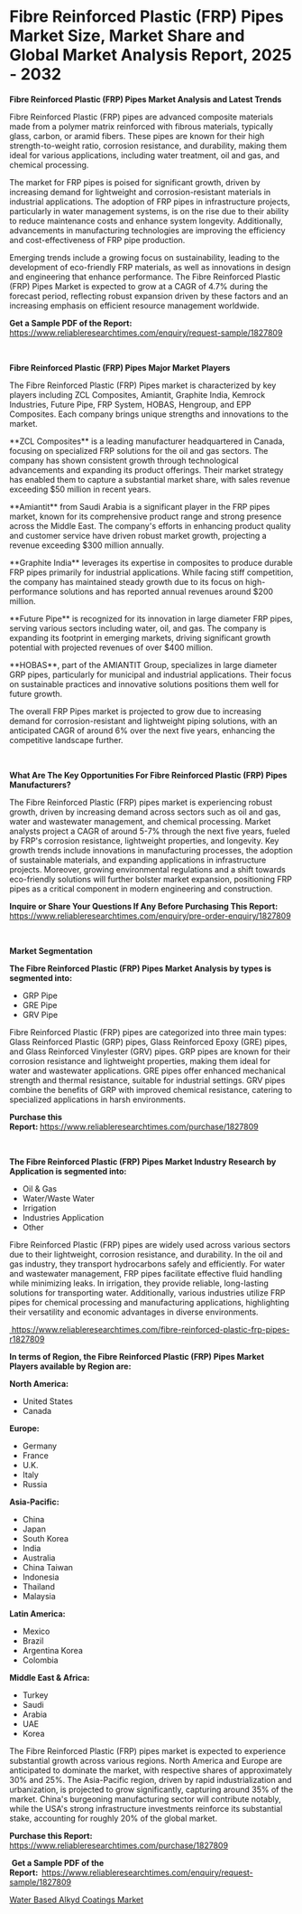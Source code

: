 <p><h1>Fibre Reinforced Plastic (FRP) Pipes Market Size, Market Share and Global Market Analysis Report, 2025 - 2032</h1></p><p><strong>Fibre Reinforced Plastic (FRP) Pipes Market Analysis and Latest Trends</strong></p>
<p><p>Fibre Reinforced Plastic (FRP) pipes are advanced composite materials made from a polymer matrix reinforced with fibrous materials, typically glass, carbon, or aramid fibers. These pipes are known for their high strength-to-weight ratio, corrosion resistance, and durability, making them ideal for various applications, including water treatment, oil and gas, and chemical processing. </p><p>The market for FRP pipes is poised for significant growth, driven by increasing demand for lightweight and corrosion-resistant materials in industrial applications. The adoption of FRP pipes in infrastructure projects, particularly in water management systems, is on the rise due to their ability to reduce maintenance costs and enhance system longevity. Additionally, advancements in manufacturing technologies are improving the efficiency and cost-effectiveness of FRP pipe production.</p><p>Emerging trends include a growing focus on sustainability, leading to the development of eco-friendly FRP materials, as well as innovations in design and engineering that enhance performance. The Fibre Reinforced Plastic (FRP) Pipes Market is expected to grow at a CAGR of 4.7% during the forecast period, reflecting robust expansion driven by these factors and an increasing emphasis on efficient resource management worldwide.</p></p>
<p><strong>Get a Sample PDF of the Report:&nbsp;</strong> <a href="https://www.reliableresearchtimes.com/enquiry/request-sample/1827809?utm_campaign=2123&utm_medium=2&utm_source=Github&utm_content=ia&utm_term=03022025&utm_id=fibre-reinforced-plastic-frp-pipes">https://www.reliableresearchtimes.com/enquiry/request-sample/1827809</a></p>
<p>&nbsp;</p>
<p><strong>Fibre Reinforced Plastic (FRP) Pipes Major Market Players</strong></p>
<p><p>The Fibre Reinforced Plastic (FRP) Pipes market is characterized by key players including ZCL Composites, Amiantit, Graphite India, Kemrock Industries, Future Pipe, FRP System, HOBAS, Hengroup, and EPP Composites. Each company brings unique strengths and innovations to the market.</p><p>**ZCL Composites** is a leading manufacturer headquartered in Canada, focusing on specialized FRP solutions for the oil and gas sectors. The company has shown consistent growth through technological advancements and expanding its product offerings. Their market strategy has enabled them to capture a substantial market share, with sales revenue exceeding $50 million in recent years.</p><p>**Amiantit** from Saudi Arabia is a significant player in the FRP pipes market, known for its comprehensive product range and strong presence across the Middle East. The company's efforts in enhancing product quality and customer service have driven robust market growth, projecting a revenue exceeding $300 million annually.</p><p>**Graphite India** leverages its expertise in composites to produce durable FRP pipes primarily for industrial applications. While facing stiff competition, the company has maintained steady growth due to its focus on high-performance solutions and has reported annual revenues around $200 million.</p><p>**Future Pipe** is recognized for its innovation in large diameter FRP pipes, serving various sectors including water, oil, and gas. The company is expanding its footprint in emerging markets, driving significant growth potential with projected revenues of over $400 million.</p><p>**HOBAS**, part of the AMIANTIT Group, specializes in large diameter GRP pipes, particularly for municipal and industrial applications. Their focus on sustainable practices and innovative solutions positions them well for future growth.</p><p>The overall FRP Pipes market is projected to grow due to increasing demand for corrosion-resistant and lightweight piping solutions, with an anticipated CAGR of around 6% over the next five years, enhancing the competitive landscape further.</p></p>
<p>&nbsp;</p>
<p><strong>What Are The Key Opportunities For Fibre Reinforced Plastic (FRP) Pipes Manufacturers?</strong></p>
<p><p>The Fibre Reinforced Plastic (FRP) pipes market is experiencing robust growth, driven by increasing demand across sectors such as oil and gas, water and wastewater management, and chemical processing. Market analysts project a CAGR of around 5-7% through the next five years, fueled by FRP's corrosion resistance, lightweight properties, and longevity. Key growth trends include innovations in manufacturing processes, the adoption of sustainable materials, and expanding applications in infrastructure projects. Moreover, growing environmental regulations and a shift towards eco-friendly solutions will further bolster market expansion, positioning FRP pipes as a critical component in modern engineering and construction.</p></p>
<p><strong>Inquire or Share Your Questions If Any Before Purchasing This Report:</strong> <a href="https://www.reliableresearchtimes.com/enquiry/pre-order-enquiry/1827809?utm_campaign=2123&utm_medium=2&utm_source=Github&utm_content=ia&utm_term=03022025&utm_id=fibre-reinforced-plastic-frp-pipes">https://www.reliableresearchtimes.com/enquiry/pre-order-enquiry/1827809</a></p>
<p>&nbsp;</p>
<p><strong>Market Segmentation</strong></p>
<p><strong>The Fibre Reinforced Plastic (FRP) Pipes Market Analysis by types is segmented into:</strong></p>
<p><ul><li>GRP Pipe</li><li>GRE Pipe</li><li>GRV Pipe</li></ul></p>
<p><p>Fibre Reinforced Plastic (FRP) pipes are categorized into three main types: Glass Reinforced Plastic (GRP) pipes, Glass Reinforced Epoxy (GRE) pipes, and Glass Reinforced Vinylester (GRV) pipes. GRP pipes are known for their corrosion resistance and lightweight properties, making them ideal for water and wastewater applications. GRE pipes offer enhanced mechanical strength and thermal resistance, suitable for industrial settings. GRV pipes combine the benefits of GRP with improved chemical resistance, catering to specialized applications in harsh environments.</p></p>
<p><strong>Purchase this Report:&nbsp;</strong><a href="https://www.reliableresearchtimes.com/purchase/1827809?utm_campaign=2123&utm_medium=2&utm_source=Github&utm_content=ia&utm_term=03022025&utm_id=fibre-reinforced-plastic-frp-pipes">https://www.reliableresearchtimes.com/purchase/1827809</a></p>
<p>&nbsp;</p>
<p><strong>The Fibre Reinforced Plastic (FRP) Pipes Market Industry Research by Application is segmented into:</strong></p>
<p><ul><li>Oil & Gas</li><li>Water/Waste Water</li><li>Irrigation</li><li>Industries Application</li><li>Other</li></ul></p>
<p><p>Fibre Reinforced Plastic (FRP) pipes are widely used across various sectors due to their lightweight, corrosion resistance, and durability. In the oil and gas industry, they transport hydrocarbons safely and efficiently. For water and wastewater management, FRP pipes facilitate effective fluid handling while minimizing leaks. In irrigation, they provide reliable, long-lasting solutions for transporting water. Additionally, various industries utilize FRP pipes for chemical processing and manufacturing applications, highlighting their versatility and economic advantages in diverse environments.</p></p>
<p><a href="https://www.reliableresearchtimes.com/fibre-reinforced-plastic-frp-pipes-r1827809?utm_campaign=2123&utm_medium=2&utm_source=Github&utm_content=ia&utm_term=03022025&utm_id=fibre-reinforced-plastic-frp-pipes">&nbsp;https://www.reliableresearchtimes.com/fibre-reinforced-plastic-frp-pipes-r1827809</a></p>
<p><strong>In terms of Region, the Fibre Reinforced Plastic (FRP) Pipes Market Players available by Region are:</strong></p>
<p>
    <p> <strong> North America: </strong>
        <ul>
            <li>United States</li>
            <li>Canada</li>
        </ul>
        </p> 
    <p> <strong> Europe: </strong>
        <ul>
            <li>Germany</li>
            <li>France</li>
            <li>U.K.</li>
            <li>Italy</li>
            <li>Russia</li>
        </ul>
        </p> 
    <p> <strong> Asia-Pacific: </strong>
        <ul>
            <li>China</li>
            <li>Japan</li>
            <li>South Korea</li>
            <li>India</li>
            <li>Australia</li>
            <li>China Taiwan</li>
            <li>Indonesia</li>
            <li>Thailand</li>
            <li>Malaysia</li>
        </ul>
        </p> 
    <p> <strong> Latin America: </strong>
        <ul>
            <li>Mexico</li>
            <li>Brazil</li>
            <li>Argentina Korea</li>
            <li>Colombia</li>
        </ul>
        </p> 
    <p> <strong> Middle East & Africa: </strong>
        <ul>
            <li>Turkey</li>
            <li>Saudi</li>
            <li>Arabia</li>
            <li>UAE</li>
            <li>Korea</li>
        </ul>
    </p>
    </p>
<p><p>The Fibre Reinforced Plastic (FRP) pipes market is expected to experience substantial growth across various regions. North America and Europe are anticipated to dominate the market, with respective shares of approximately 30% and 25%. The Asia-Pacific region, driven by rapid industrialization and urbanization, is projected to grow significantly, capturing around 35% of the market. China's burgeoning manufacturing sector will contribute notably, while the USA's strong infrastructure investments reinforce its substantial stake, accounting for roughly 20% of the global market.</p></p>
<p><strong>Purchase this Report: </strong><a href="https://www.reliableresearchtimes.com/purchase/1827809?utm_campaign=2123&utm_medium=2&utm_source=Github&utm_content=ia&utm_term=03022025&utm_id=fibre-reinforced-plastic-frp-pipes">https://www.reliableresearchtimes.com/purchase/1827809</a></p>
<p>&nbsp;<strong>Get a Sample PDF of the Report:&nbsp;&nbsp;</strong><a href="https://www.reliableresearchtimes.com/enquiry/request-sample/1827809?utm_campaign=2123&utm_medium=2&utm_source=Github&utm_content=ia&utm_term=03022025&utm_id=fibre-reinforced-plastic-frp-pipes">https://www.reliableresearchtimes.com/enquiry/request-sample/1827809</a></p>
<p><strong></strong></p>
<p><p><a href="https://github.com/mcfred89/Market-Research-Report-List-1/blob/main/water-based-alkyd-coatings-market.md?utm_campaign=2123&utm_medium=2&utm_source=Github&utm_content=ia&utm_term=03022025&utm_id=fibre-reinforced-plastic-frp-pipes">Water Based Alkyd Coatings Market</a></p></p>